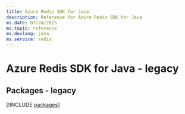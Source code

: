 ```yaml
---
title: Azure Redis SDK for Java
description: Reference for Azure Redis SDK for Java
ms.date: 07/24/2025
ms.topic: reference
ms.devlang: java
ms.service: redis
---
```

# Azure Redis SDK for Java - legacy
## Packages - legacy
[!INCLUDE [packages](redis-index.md)]